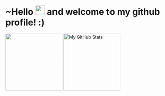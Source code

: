 # ~Hello <img src="https://raw.githubusercontent.com/MartinHeinz/MartinHeinz/master/wave.gif" width="30px"> and welcome to my github profile! :)
<a href="https://github.com/starshums/starshums">
  <img
    align="center"
    src="https://github-readme-stats.vercel.app/api/top-langs/?username=starshums&layout=compact&langs_count=8"
    height="180px"
  />
</a>

<a href="https://github.com/starshums/starshums">
  <img
    align="center"
    src="https://github-readme-stats.vercel.app/api?username=starshums&count_private=true&show_icons=true"
    alt="My GitHub Stats"
    height="180px"
  />
</a>
